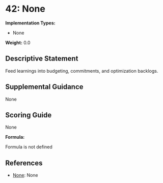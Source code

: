 # 42: None

**Implementation Types:**

- None

**Weight:** 0.0

## Descriptive Statement

Feed learnings into budgeting, commitments, and optimization backlogs.

## Supplemental Guidance

None

## Scoring Guide

None

**Formula:**

Formula is not defined

## References

- [None](None): None


